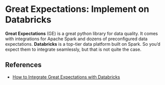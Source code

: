 # Great Expectations: Implement on Databricks

**Great Expectations** (GE) is a great python library for data quality. It comes with
integrations for Apache Spark and dozens of preconfigured data expectations.
**Databricks** is a top-tier data platform built on Spark. So you’d expect them to
integrate seamlessly, but that is not quite the case.

## References

* [How to Integrate Great Expectations with Databricks](https://medium.com/better-programming/how-to-integrate-great-expectations-with-databricks-e17740e2a97a)
